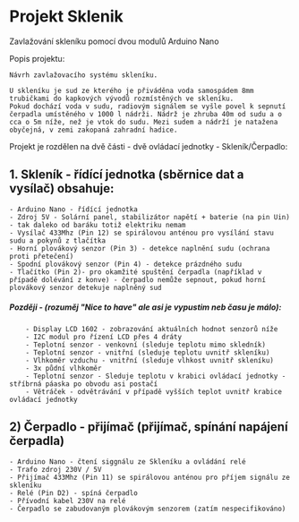 # Projekt Sklenik
Zavlažování skleníku pomocí dvou modulů Arduino Nano

Popis projektu:
```
Návrh zavlažovacího systému skleníku.

U skleníku je sud ze kterého je přiváděna voda samospádem 8mm trubičkami do kapkových vývodů rozmístěných ve skleníku.
Pokud dochází voda v sudu, radiovým signálem se vyšle povel k sepnutí čerpadla umístěného v 1000 l nádrži. Nádrž je zhruba 40m od sudu a o cca o 5m níže, než je vtok do sudu. Mezi sudem a nádrží je natažena obyčejná, v zemi zakopaná zahradní hadice.
```
Projekt je rozdělen na dvě části - dvě ovládací jednotky - Skleník/Čerpadlo:

## 1. Skleník - řídící jednotka (sběrnice dat a vysílač) obsahuje:
    - Arduino Nano - řídící jednotka
    - Zdroj 5V - Solární panel, stabilizátor napětí + baterie (na pin Uin) - tak daleko od baráku totiž elektriku nemam
    - Vysílač 433Mhz (Pin 12) se spirálovou anténou pro vysílání stavu sudu a pokynů z tlačítka
    - Horní plovákový senzor (Pin 3) - detekce naplnění sudu (ochrana proti přetečení)
    - Spodní plovákový senzor (Pin 4) - detekce prázdného sudu
    - Tlačítko (Pin 2)- pro okamžité spuštění čerpadla (například v případě dolévání z konve) - čerpadlo nemůže sepnout, pokud horní   plovákový senzor detekuje naplněný sud
    
 #####  Později - (rozuměj "Nice to have" ale asi je vypustim neb času je málo):
        - Display LCD 1602 - zobrazování aktuálních hodnot senzorů níže
        - I2C modul pro řízení LCD přes 4 dráty
        - Teplotní senzor - venkovní (sleduje teplotu mimo skledník)
        - Teplotní senzor - vnitřní (sleduje teplotu uvnitř skleníku)
        - Vlhkoměr vzduchu - vnitřní (sleduje vlhkost uvnitř skleníku)
        - 3x půdní vlhkoměr
        - Teplotní senzor - Sleduje teplotu v krabici ovládací jednotky - stříbrná páaska po obvodu asi postačí
        - Větráček - odvětrávání v případě vyšších teplot uvnitř krabice ovládací jednotky
    
## 2) Čerpadlo - přijímač (přijímač, spínání napájení čerpadla)
    - Arduino Nano - čtení siggnálu ze Skleníku a ovládání relé
    - Trafo zdroj 230V / 5V
    - Přijímač 433Mhz (Pin 11) se spirálovou anténou pro příjem signálu ze skleníku
    - Relé (Pin D2) - spíná čerpadlo
    - Přívodní kabel 230V na relé 
    - Čerpadlo se zabudovaným plovákovým senzorem (zatím nespecifikováno)
